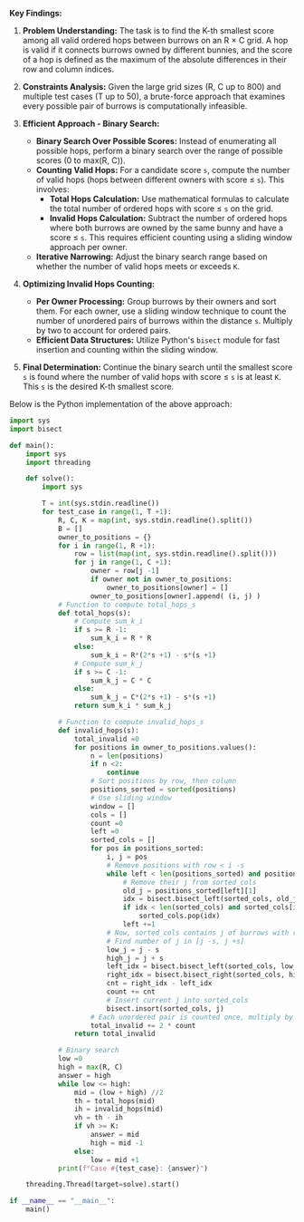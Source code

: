 **Key Findings:**

1. **Problem Understanding:** The task is to find the K-th smallest score among all valid ordered hops between burrows on an R × C grid. A hop is valid if it connects burrows owned by different bunnies, and the score of a hop is defined as the maximum of the absolute differences in their row and column indices.

2. **Constraints Analysis:** Given the large grid sizes (R, C up to 800) and multiple test cases (T up to 50), a brute-force approach that examines every possible pair of burrows is computationally infeasible.

3. **Efficient Approach - Binary Search:**
   - **Binary Search Over Possible Scores:** Instead of enumerating all possible hops, perform a binary search over the range of possible scores (0 to max(R, C)).
   - **Counting Valid Hops:** For a candidate score `s`, compute the number of valid hops (hops between different owners with score ≤ `s`). This involves:
     - **Total Hops Calculation:** Use mathematical formulas to calculate the total number of ordered hops with score ≤ `s` on the grid.
     - **Invalid Hops Calculation:** Subtract the number of ordered hops where both burrows are owned by the same bunny and have a score ≤ `s`. This requires efficient counting using a sliding window approach per owner.
   - **Iterative Narrowing:** Adjust the binary search range based on whether the number of valid hops meets or exceeds `K`.

4. **Optimizing Invalid Hops Counting:**
   - **Per Owner Processing:** Group burrows by their owners and sort them. For each owner, use a sliding window technique to count the number of unordered pairs of burrows within the distance `s`. Multiply by two to account for ordered pairs.
   - **Efficient Data Structures:** Utilize Python's `bisect` module for fast insertion and counting within the sliding window.

5. **Final Determination:** Continue the binary search until the smallest score `s` is found where the number of valid hops with score ≤ `s` is at least `K`. This `s` is the desired K-th smallest score.

Below is the Python implementation of the above approach:

```python
import sys
import bisect

def main():
    import sys
    import threading

    def solve():
        import sys

        T = int(sys.stdin.readline())
        for test_case in range(1, T +1):
            R, C, K = map(int, sys.stdin.readline().split())
            B = []
            owner_to_positions = {}
            for i in range(1, R +1):
                row = list(map(int, sys.stdin.readline().split()))
                for j in range(1, C +1):
                    owner = row[j -1]
                    if owner not in owner_to_positions:
                        owner_to_positions[owner] = []
                    owner_to_positions[owner].append( (i, j) )
            # Function to compute total_hops_s
            def total_hops(s):
                # Compute sum_k_i
                if s >= R -1:
                    sum_k_i = R * R
                else:
                    sum_k_i = R*(2*s +1) - s*(s +1)
                # Compute sum_k_j
                if s >= C -1:
                    sum_k_j = C * C
                else:
                    sum_k_j = C*(2*s +1) - s*(s +1)
                return sum_k_i * sum_k_j

            # Function to compute invalid_hops_s
            def invalid_hops(s):
                total_invalid =0
                for positions in owner_to_positions.values():
                    n = len(positions)
                    if n <2:
                        continue
                    # Sort positions by row, then column
                    positions_sorted = sorted(positions)
                    # Use sliding window
                    window = []
                    cols = []
                    count =0
                    left =0
                    sorted_cols = []
                    for pos in positions_sorted:
                        i, j = pos
                        # Remove positions with row < i -s
                        while left < len(positions_sorted) and positions_sorted[left][0] < i - s:
                            # Remove their j from sorted_cols
                            old_j = positions_sorted[left][1]
                            idx = bisect.bisect_left(sorted_cols, old_j)
                            if idx < len(sorted_cols) and sorted_cols[idx] == old_j:
                                sorted_cols.pop(idx)
                            left +=1
                        # Now, sorted_cols contains j of burrows with row >= i -s
                        # Find number of j in [j -s, j +s]
                        low_j = j - s
                        high_j = j + s
                        left_idx = bisect.bisect_left(sorted_cols, low_j)
                        right_idx = bisect.bisect_right(sorted_cols, high_j)
                        cnt = right_idx - left_idx
                        count += cnt
                        # Insert current j into sorted_cols
                        bisect.insort(sorted_cols, j)
                    # Each unordered pair is counted once, multiply by 2 for ordered pairs
                    total_invalid += 2 * count
                return total_invalid

            # Binary search
            low =0
            high = max(R, C)
            answer = high
            while low <= high:
                mid = (low + high) //2
                th = total_hops(mid)
                ih = invalid_hops(mid)
                vh = th - ih
                if vh >= K:
                    answer = mid
                    high = mid -1
                else:
                    low = mid +1
            print(f"Case #{test_case}: {answer}")

    threading.Thread(target=solve).start()

if __name__ == "__main__":
    main()
```